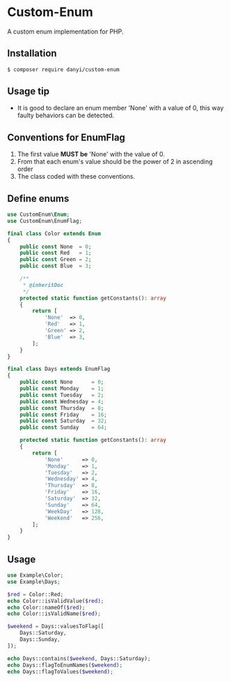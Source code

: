 # Custom-Enum
A custom enum implementation for PHP.

## Installation
```bash
$ composer require danyi/custom-enum
```

## Usage tip
- It is good to declare an enum member 'None' with a value of 0, this way faulty behaviors can be detected.
 
## Conventions for EnumFlag
1. The first value __MUST be__ 'None' with the value of 0.
2. From that each enum's value should be the power of 2 in ascending order
3. The class coded with these conventions.

## Define enums
```php
use CustomEnum\Enum;
use CustomEnum\EnumFlag;

final class Color extends Enum
{
    public const None  = 0;
    public const Red   = 1;
    public const Green = 2;
    public const Blue  = 3;

    /**
     * @inheritDoc
     */
    protected static function getConstants(): array
    {
        return [
            'None'  => 0,
            'Red'   => 1,
            'Green' => 2,
            'Blue'  => 3,
        ];
    }
}

final class Days extends EnumFlag
{
    public const None      = 0;
    public const Monday    = 1;
    public const Tuesday   = 2;
    public const Wednesday = 4;
    public const Thursday  = 8;
    public const Friday    = 16;
    public const Saturday  = 32;
    public const Sunday    = 64;

    protected static function getConstants(): array
    {
        return [
            'None'      => 0,
            'Monday'    => 1,
            'Tuesday'   => 2,
            'Wednesday' => 4,
            'Thursday'  => 8,
            'Friday'    => 16,
            'Saturday'  => 32,
            'Sunday'    => 64,
            'WeekDay'   => 128,
            'Weekend'   => 256,
        ];
    }
}
```

## Usage
```php
use Example\Color;
use Example\Days;

$red = Color::Red;
echo Color::isValidValue($red);
echo Color::nameOf($red);
echo Color::isValidName($red);

$weekend = Days::valuesToFlag([
    Days::Saturday,
    Days::Sunday,
]);

echo Days::contains($weekend, Days::Saturday);
echo Days::flagToEnumNames($weekend);
echo Days::flagToValues($weekend);
```